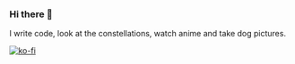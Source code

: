### Hi there 👋

I write code, look at the constellations, watch anime and take dog pictures.

<!--
**daspacebar/daspacebar** is a ✨ _special_ ✨ repository because its `README.md` (this file) appears on your GitHub profile.

Here are some ideas to get you started:

- 🔭 I’m currently working on ...
- 🌱 I’m currently learning ...
- 👯 I’m looking to collaborate on ...
- 🤔 I’m looking for help with ...
- 💬 Ask me about ...
- 📫 How to reach me: ...
- 😄 Pronouns: ...
- ⚡ Fun fact: ...
-->
[![ko-fi](https://ko-fi.com/img/githubbutton_sm.svg)](https://ko-fi.com/daspacebar)
